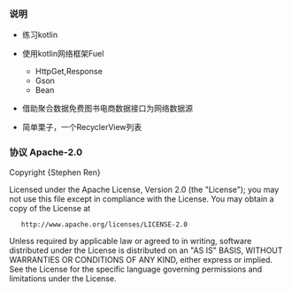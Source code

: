 ### 说明
- 练习kotlin

- 使用kotlin网络框架Fuel

    - HttpGet,Response
    - Gson
    - Bean

- 借助聚合数据免费图书电商数据接口为网络数据源

- 简单栗子，一个RecyclerView列表



### 协议 Apache-2.0

Copyright {Stephen Ren}

   Licensed under the Apache License, Version 2.0 (the "License");
   you may not use this file except in compliance with the License.
   You may obtain a copy of the License at

       http://www.apache.org/licenses/LICENSE-2.0

   Unless required by applicable law or agreed to in writing, software
   distributed under the License is distributed on an "AS IS" BASIS,
   WITHOUT WARRANTIES OR CONDITIONS OF ANY KIND, either express or implied.
   See the License for the specific language governing permissions and
   limitations under the License.